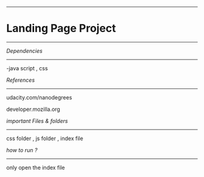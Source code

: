 *************************
# Landing Page Project

************************


*Dependencies*

****************

-java script , css 



*References*

*************

udacity.com/nanodegrees

developer.mozilla.org



*important Files & folders*

*****************************

css folder , js folder , index file



*how to run ?*

****************

only open the index file
